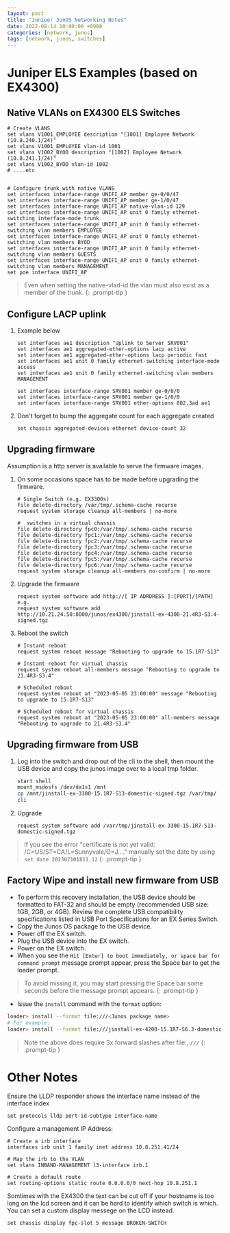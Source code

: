 ```yaml
---
layout: post
title: "Juniper JunOS Networking Notes"
date: 2022-08-14 10:00:00 +0900
categories: [network, junos]
tags: [network, junos, switches]
---
```



# Juniper ELS Examples (based on EX4300)

## Native VLANs on EX4300 ELS Switches
```
# Create VLANS
set vlans V1001_EMPLOYEE description "[1001] Employee Network (10.8.240.1/24)"
set vlans V1001_EMPLOYEE vlan-id 1001
set vlans V1002_BYOD description "[1002] Employee Network (10.8.241.1/24)"
set vlans V1002_BYOD vlan-id 1002
# ....etc


# Configure trunk with native VLANS
set interfaces interface-range UNIFI_AP member ge-0/0/47
set interfaces interface-range UNIFI_AP member ge-1/0/47
set interfaces interface-range UNIFI_AP native-vlan-id 129
set interfaces interface-range UNIFI_AP unit 0 family ethernet-switching interface-mode trunk
set interfaces interface-range UNIFI_AP unit 0 family ethernet-switching vlan members EMPLOYEE
set interfaces interface-range UNIFI_AP unit 0 family ethernet-switching vlan members BYOD
set interfaces interface-range UNIFI_AP unit 0 family ethernet-switching vlan members GUESTS
set interfaces interface-range UNIFI_AP unit 0 family ethernet-switching vlan members MANAGEMENT
set poe interface UNIFI_AP
```

> Even when setting the native-vlad-id the vlan must also exist as a member of the trunk. 
{: .prompt-tip }

## Configure LACP uplink

1. Example below
   ```
   set interfaces ae1 description "Uplink to Server SRV001"
   set interfaces ae1 aggregated-ether-options lacp active
   set interfaces ae1 aggregated-ether-options lacp periodic fast
   set interfaces ae1 unit 0 family ethernet-switching interface-mode access
   set interfaces ae1 unit 0 family ethernet-switching vlan members MANAGEMENT
   
   set interfaces interface-range SRV001 member ge-0/0/0
   set interfaces interface-range SRV001 member ge-1/0/0
   set interfaces interface-range SRV001 ether-options 802.3ad ae1
   ```


2. Don't forget to bump the aggregate count for each aggregate created
   ```
   set chassis aggregated-devices ethernet device-count 32
   ```

## Upgrading firmware

Assumption is a http server is available to serve the firmware images. 

1. On some occasions space has to be made before upgrading the firmware. 
   ```
   # Single Switch (e.g. EX3300s)
   file delete-directory /var/tmp/.schema-cache recurse
   request system storage cleanup all-members | no-more
    
   #  switches in a virtual chassis
   file delete-directory fpc0:/var/tmp/.schema-cache recurse
   file delete-directory fpc1:/var/tmp/.schema-cache recurse
   file delete-directory fpc2:/var/tmp/.schema-cache recurse
   file delete-directory fpc3:/var/tmp/.schema-cache recurse
   file delete-directory fpc4:/var/tmp/.schema-cache recurse
   file delete-directory fpc5:/var/tmp/.schema-cache recurse
   file delete-directory fpc6:/var/tmp/.schema-cache recurse
   request system storage cleanup all-members no-confirm | no-more
   ```

2. Upgrade the firmware
   ```
   request system software add http://[ IP ADRDRESS ]:[PORT]/[PATH]
   e.g.
   request system software add http://10.21.24.50:8000/junos/ex4300/jinstall-ex-4300-21.4R3-S3.4-signed.tgz
   ```
3. Reboot the switch
   ```
   # Instant reboot
   request system reboot message "Rebooting to upgrade to 15.1R7-S13" 
   
   # Instant reboot for virtual chassis
   request system reboot all-members message "Rebooting to upgrade to 21.4R3-S3.4"
   
   # Scheduled reboot 
   request system reboot at "2023-05-05 23:00:00" message "Rebooting to upgrade to 15.1R7-S13" 
   
   # Scheduled reboot for virtual chassis
   request system reboot at "2023-05-05 23:00:00" all-members message "Rebooting to upgrade to 21.4R3-S3.4"
   ```

## Upgrading firmware from USB

1. Log into the switch and drop out of the cli to the shell, then mount the USB device and copy the junos image over to a local tmp folder. 
   ```bash
   start shell
   mount_msdosfs /dev/da1s1 /mnt
   cp /mnt/jinstall-ex-3300-15.1R7-S13-domestic-signed.tgz /var/tmp/
   cli
   ```
2. Upgrade 
   ```
   request system software add /var/tmp/jinstall-ex-3300-15.1R7-S13-domestic-signed.tgz 
   ```


> If you see the error "certificate is not yet valid: /C=US/ST=CA/L=Sunnyvale/O=J...." manually set the date by using `set date 202307101811.12`
{: .prompt-tip }

## Factory Wipe and install new firmware from USB

- To perform this recovery installation, the USB device should be formatted to FAT-32 and should be empty (recommended USB size: 1GB, 2GB, or 4GB). Review the complete USB compatibility specifications listed in USB Port Specifications for an EX Series Switch.
- Copy the Junos OS package to the USB device.
- Power off the EX switch.
- Plug the USB device into the EX switch.
- Power on the EX switch.
- When you see the `Hit [Enter] to boot immediately, or space bar for command prompt` message prompt appear, press the Space bar to get the loader prompt.


> To avoid missing it, you may start pressing the Space bar some seconds before the message prompt appears.
{: .prompt-tip }


- Issue the `install` command with the `format` option:
```bash
loader> install --format file:///<Junos package name>
# For example:
loader> install --format file:///jinstall-ex-4200-15.1R7-S6.3-domestic-signed.tg
```


> Note the above does require 3x forward slashes after file:, `///`
{: .prompt-tip }

# Other Notes

Ensure the LLDP responder shows the interface name instead of the interface index
```
set protocols lldp port-id-subtype interface-name
```

Configure a management IP Address:
```
# Create a irb interface
interfaces irb unit 1 family inet address 10.8.251.41/24

# Map the irb to the VLAN
set vlans INBAND-MANAGEMENT l3-interface irb.1

# Create a default route
set routing-options static route 0.0.0.0/0 next-hop 10.8.251.1
```

Somtimes with the EX4300 the text can be cut off if your hostname is too long on the lcd screen and it can be hard to identify which switch is which. You can set a custom display messege on the LCD instead. 
``` 
set chassis display fpc-slot 5 message BROKEN-SWITCH
``` 
